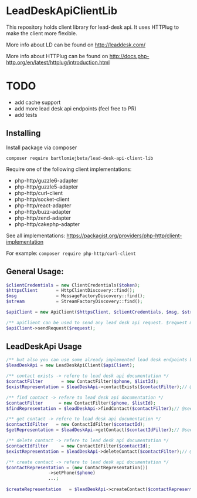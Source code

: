 # LeadDeskApiClientLib

This repository holds client library for lead-desk api. It uses HTTPlug to make the client more flexible.

More info about LD can be found on http://leaddesk.com/

More info about HTTPlug can be found on http://docs.php-http.org/en/latest/httplug/introduction.html

# TODO
- add cache support
- add more lead desk api endpoints (feel free to PR)
- add tests

## Installing

Install package via composer

`composer require bartlomiejbeta/lead-desk-api-client-lib`

Require one of the following client implementations:

- php-http/guzzle6-adapter
- php-http/guzzle5-adapter
- php-http/curl-client
- php-http/socket-client
- php-http/react-adapter
- php-http/buzz-adapter
- php-http/zend-adapter
- php-http/cakephp-adapter

See all implementations: https://packagist.org/providers/php-http/client-implementation

For example:
`composer require php-http/curl-client`


## General Usage:
```php
$clientCredentials = new ClientCredentials($token);
$httpsClient       = HttpClientDiscovery::find();
$msg               = MessageFactoryDiscovery::find();
$stream            = StreamFactoryDiscovery::find();

$apiClient = new ApiClient($httpsClient, $clientCredentials, $msg, $stream);

/** apiClient can be used to send any lead desk api request. $request must be instace of Psr RequestInterface*/
$apiClient->sendRequest($request);
```

## LeadDeskApi Usage

```php
/** but also you can use some already implemented lead desk endpoints by using this */
$leadDeskApi = new LeadDeskApiClient($apiClient);

/** contact exists -> refere to lead desk api documentation */
$contactFilter       = new ContactFilter($phone, $listId);
$existRepresentation = $leadDeskApi->contactExists($contactFilter);// @see ExistsRepresentation

/** find contact -> refere to lead desk api documentation */
$contactFilter      = new ContactFilter($phone, $listId);
$findRepresentation = $leadDeskApi->findContact($contactFilter);// @see FindRepresentation

/** get contact -> refere to lead desk api documentation */
$contactIdFilter   = new ContactIdFilter($contactId);
$getRepresentation = $leadDeskApi->getContact($contactIdFilter);// @see GetRepresentation

/** delete contact -> refere to lead desk api documentation */
$contactIdFilter     = new ContactIdFilter($contactId);
$existRepresentation = $leadDeskApi->deleteContact($contactFilter);// @see ExistsRepresentation

/** create contact -> refere to lead desk api documentation */
$contactRepresentation = (new ContactRepresentation())
				->setPhone($phone)
				...;
							
$createRepresentation   = $leadDeskApi->createContact($contactRepresentation);// @see CreateRepresentation

```
